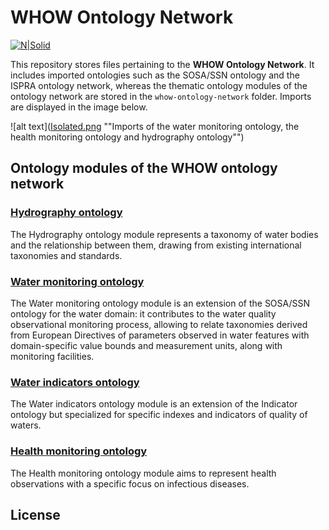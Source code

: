 # WHOW Ontology Network

[![N|Solid](https://media-exp1.licdn.com/dms/image/C4D0BAQF1_MTRwllDtA/company-logo_200_200/0/1619714587457?e=1666224000&v=beta&t=GSrOdq7fL-5BXGs5EE2zGmAveTQHCsUldp3Yf-Wv5MQ)](https://whowproject.eu/)

This repository stores files pertaining to the **WHOW Ontology Network**. It includes imported ontologies such as the SOSA/SSN ontology and the ISPRA ontology network, whereas the thematic ontology modules of the ontology network are stored in the ```whow-ontology-network``` folder. Imports are displayed in the image below.

![alt text]([Isolated.png](https://github.com/whow-project/ontology-network/blob/main/whow-ontology-network/images/water-monitoring-ontology-imports.jpg?raw=true) ""Imports of the water monitoring ontology, the health monitoring ontology and hydrography ontology"")



## Ontology modules of the WHOW ontology network

### [Hydrography ontology](https://raw.githubusercontent.com/whow-project/ontology-network/main/whow-ontology-network/hydrography-ontology.ttl)

The Hydrography ontology module represents a taxonomy of water bodies and the relationship between them, drawing from existing international taxonomies and standards.

### [Water monitoring ontology](https://raw.githubusercontent.com/whow-project/ontology-network/main/whow-ontology-network/water-monitoring-ontology.ttl)

The Water monitoring ontology module is an extension of the SOSA/SSN ontology for the water domain: it contributes to the water quality observational monitoring process, allowing to relate taxonomies derived from European Directives of parameters observed in water features with domain-specific value bounds and measurement units, along with monitoring facilities.

### [Water indicators ontology](https://raw.githubusercontent.com/whow-project/ontology-network/main/whow-ontology-network/water-indicators-ontology.ttl)

The Water indicators ontology module is an extension of the Indicator ontology but specialized for specific indexes and indicators of quality of waters.


### [Health monitoring ontology](https://raw.githubusercontent.com/whow-project/ontology-network/main/whow-ontology-network/health-monitoring-ontology.ttl)

The Health monitoring ontology module aims to represent health observations with a specific focus on infectious diseases.

## License
